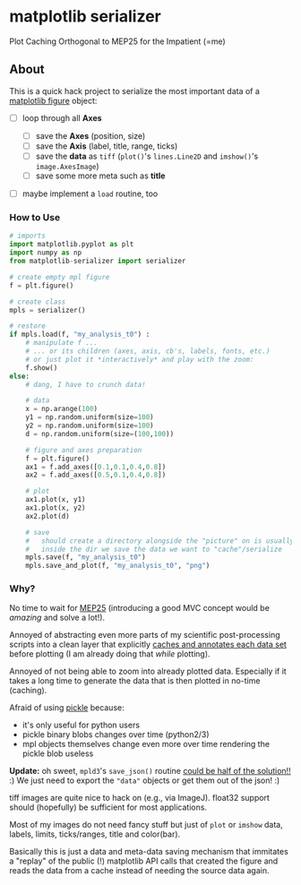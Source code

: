 # matplotlib serializer
Plot Caching Orthogonal to MEP25 for the Impatient (=me)


## About

This is a quick hack project to serialize the most important data of a
[matplotlib figure](http://matplotlib.org/faq/usage_faq.html#usage) object:

- [ ] loop through all **Axes**
  - [ ] save the **Axes** (position, size)
  - [ ] save the **Axis** (label, title, range, ticks)
  - [ ] save the **data** as `tiff` (`plot()`'s `lines.Line2D` and `imshow()`'s `image.AxesImage`)
  - [ ] save some more meta such as **title**

- [ ] maybe implement a `load` routine, too


### How to Use

```python
# imports
import matplotlib.pyplot as plt
import numpy as np
from matplotlib-serializer import serializer

# create empty mpl figure
f = plt.figure()

# create class
mpls = serializer()

# restore
if mpls.load(f, "my_analysis_t0") :
    # manipulate f ...
    # ... or its children (axes, axis, cb's, labels, fonts, etc.)
    # or just plot it *interactively* and play with the zoom:
    f.show()
else:
    # dang, I have to crunch data!

    # data
    x = np.arange(100)
    y1 = np.random.uniform(size=100)
    y2 = np.random.uniform(size=100)
    d = np.random.uniform(size=(100,100))

    # figure and axes preparation
    f = plt.figure()
    ax1 = f.add_axes([0.1,0.1,0.4,0.8])
    ax2 = f.add_axes([0.5,0.1,0.4,0.8])

    # plot
    ax1.plot(x, y1)
    ax1.plot(x, y2)
    ax2.plot(d)

    # save
    #   should create a directory alongside the "picture" on is usually drawing
    #   inside the dir we save the data we want to "cache"/serialize
    mpls.save(f, "my_analysis_t0")
    mpls.save_and_plot(f, "my_analysis_t0", "png")
```


### Why?

No time to wait for [MEP25](http://matplotlib.org/devdocs/devel/MEP/MEP25.html)
(introducing a good MVC concept would be *amazing* and solve a lot!).

Annoyed of abstracting even more parts of my scientific post-processing scripts
into a clean layer that explicitly
[caches and annotates each data set](https://stackoverflow.com/questions/21479886/how-to-conveniently-modify-matplotlib-plots-in-the-aftermath-persistence-serial)
before plotting (I am already doing that *while* plotting).

Annoyed of not being able to zoom into already plotted data. Especially if it
takes a long time to generate the data that is then plotted in no-time (caching).

Afraid of using [pickle](https://docs.python.org/3.4/library/pickle.html) because:
  - it's only useful for python users
  - pickle binary blobs changes over time (python2/3)
  - mpl objects themselves change even more over time rendering the pickle blob useless

**Update:** oh sweet, `mpld3`'s `save_json()` routine
[could be half of the solution!!](https://mpld3.github.io/quickstart.html) :)
We just need to export the `"data"` objects or get them out of the json! :)

tiff images are quite nice to hack on (e.g., via ImageJ). float32 support
should (hopefully) be sufficient for most applications.

Most of my images do not need fancy stuff but just of `plot` or `imshow` data,
labels, limits, ticks/ranges, title and color(bar).

Basically this is just a data and meta-data saving mechanism that immitates a "replay"
of the public (!) matplotlib API calls that created the figure and reads the data from
a cache instead of needing the source data again.
